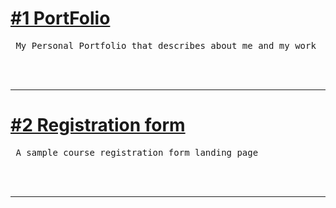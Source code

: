 
<h1><a href="portfolio.html">#1 PortFolio</a></h1>
<pre>
 My Personal Portfolio that describes about me and my work </pre>
<br><br><hr>

<h1><a href="Registration.html">#2 Registration form</a></h1>
<pre>
 A sample course registration form landing page </pre>
<br><br><hr>
